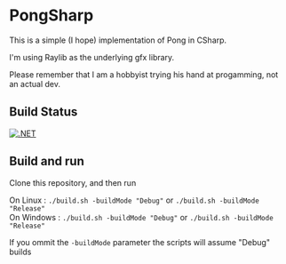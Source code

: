 # PongSharp

This is a simple (I hope) implementation of Pong in CSharp.

I'm using Raylib as the underlying gfx library.

Please remember that I am a hobbyist trying his hand at progamming, not an actual dev.

## Build Status

[![.NET](https://github.com/TheNoviceProspect/PongSharp/actions/workflows/dotnet.yml/badge.svg?branch=main&event=push)](https://github.com/TheNoviceProspect/PongSharp/actions/workflows/dotnet.yml)

## Build and run

Clone this repository, and then run

On Linux : `./build.sh -buildMode "Debug"` or `./build.sh -buildMode "Release"`  
On Windows : `./build.sh -buildMode "Debug"` or `./build.sh -buildMode "Release"`

If you ommit the `-buildMode` parameter the scripts will assume "Debug" builds